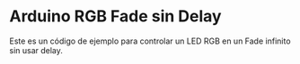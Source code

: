 # Arduino RGB Fade sin Delay

Este es un código de ejemplo para controlar un LED RGB en un Fade infinito sin usar delay.

